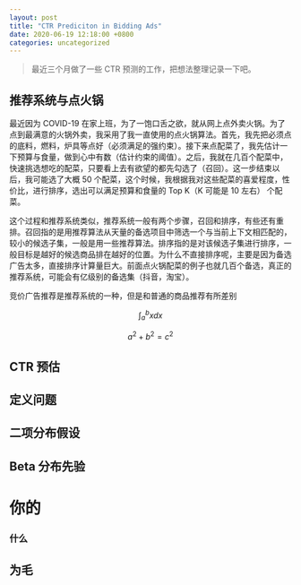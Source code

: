 ```yaml
---
layout: post
title: "CTR Prediciton in Bidding Ads"
date: 2020-06-19 12:18:00 +0800
categories: uncategorized
---
```


<!--<script src="https://cdn.mathjax.org/mathjax/latest/MathJax.js?config=TeX-AMS-MML_HTMLorMML" type="text/javascript"></script>
-->

> 最近三个月做了一些 CTR 预测的工作，把想法整理记录一下吧。

## 推荐系统与点火锅

最近因为 COVID-19 在家上班，为了一饱口舌之欲，就从网上点外卖火锅。为了点到最满意的火锅外卖，我采用了我一直使用的点火锅算法。首先，我先把必须点的底料，燃料，炉具等点好（必须满足的强约束）。接下来点配菜了，我先估计一下预算与食量，做到心中有数（估计约束的阈值）。之后，我就在几百个配菜中，快速挑选想吃的配菜，只要看上去有欲望的都先勾选了（召回）。这一步结束以后，我可能选了大概 50 个配菜，这个时候，我根据我对这些配菜的喜爱程度，性价比，进行排序，选出可以满足预算和食量的 Top K（K 可能是 10 左右） 个配菜。  

这个过程和推荐系统类似，推荐系统一般有两个步骤，召回和排序，有些还有重排。召回指的是用推荐算法从天量的备选项目中筛选一个与当前上下文相匹配的，较小的候选子集，一般是用一些推荐算法。排序指的是对该候选子集进行排序，一般目标是越好的候选商品排在越好的位置。为什么不直接排序呢，主要是因为备选广告太多，直接排序计算量巨大。前面点火锅配菜的例子也就几百个备选，真正的推荐系统，可能会有亿级别的备选集（抖音，淘宝）。

竞价广告推荐是推荐系统的一种，但是和普通的商品推荐有所差别


$$ \int_{a}^{b}xdx $$

$$ a^2 + b^2 = c^2 $$

## CTR 预估

## 定义问题

## 二项分布假设

## Beta 分布先验

# 你的

### 什么

## 为毛
